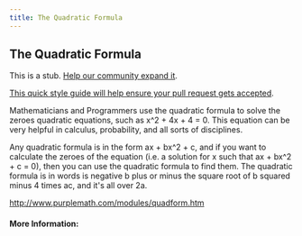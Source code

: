 ```yaml
---
title: The Quadratic Formula
---
```

## The Quadratic Formula

This is a stub. <a href='https://github.com/freecodecamp/guides/tree/master/src/pages/mathematics/algebra/the-quadratic-formula/index.md' target='_blank' rel='nofollow'>Help our community expand it</a>.

<a href='https://github.com/freecodecamp/guides/blob/master/README.md' target='_blank' rel='nofollow'>This quick style guide will help ensure your pull request gets accepted</a>.

<!-- The article goes here, in GitHub-flavored Markdown. Feel free to add YouTube videos, images, and CodePen/JSBin embeds  -->
Mathematicians and Programmers use the quadratic formula to solve the zeroes quadratic equations, such as x^2 + 4x + 4 = 0. This equation can be very helpful in calculus, probability, and all sorts of disciplines.

Any quadratic formula is in the form ax + bx^2 + c, and if you want to calculate the zeroes of the equation (i.e. a solution for x such that ax + bx^2 + c = 0), then you can use the quadratic formula to find them. The quadratic formula is in words is negative b plus or minus the square root of b squared minus 4 times ac, and it's all over 2a. 

http://www.purplemath.com/modules/quadform.htm

#### More Information:
<!-- Please add any articles you think might be helpful to read before writing the article -->


